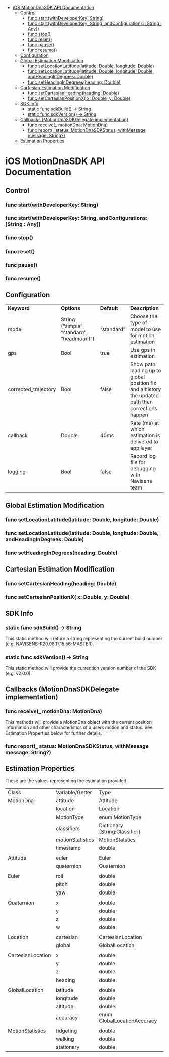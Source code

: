   - [iOS MotionDnaSDK API
    Documentation](#ios-motiondnasdk-api-documentation)
      - [Control](#control)
          - [func start(withDeveloperKey:
            String)](#func-startwithdeveloperkey-string)
          - [func start(withDeveloperKey: String, andConfigurations:
            \[String :
            Any\])](#func-startwithdeveloperkey-string-andconfigurations-string-any)
          - [func stop()](#func-stop)
          - [func reset()](#func-reset)
          - [func pause()](#func-pause)
          - [func resume()](#func-resume)
      - [Configuration](#configuration)
      - [Global Estimation
        Modification](#global-estimation-modification)
          - [func setLocationLatitude(latitude: Double, longitude:
            Double)](#func-setlocationlatitudelatitude-double-longitude-double)
          - [func setLocationLatitude(latitude: Double, longitude:
            Double, andHeadingInDegrees: Double)
            ](#func-setlocationlatitudelatitude-double-longitude-double-andheadingindegrees-double)
          - [func setHeadingInDegrees(heading:
            Double)](#func-setheadingindegreesheading-double)
      - [Cartesian Estimation
        Modification](#cartesian-estimation-modification)
          - [func setCartesianHeading(heading:
            Double)](#func-setcartesianheadingheading-double)
          - [func setCartesianPositionX( x: Double, y:
            Double)](#func-setcartesianpositionx-x-double-y-double)
      - [SDK Info](#sdk-info)
          - [static func sdkBuild() -\>
            String](#static-func-sdkbuild---string)
          - [static func sdkVersion() -\>
            String](#static-func-sdkversion---string)
      - [Callbacks (MotionDnaSDKDelegate
        implementation)](#callbacks-motiondnasdkdelegate-implementation)
          - [func receive(\_ motionDna:
            MotionDna)](#func-receive_-motiondna-motiondna)
          - [func report(\_ status: MotionDnaSDKStatus, withMessage
            message:
            String?)](#func-report_-status-motiondnasdkstatus-withmessage-message-string)
      - [Estimation Properties](#estimation-properties)

# iOS MotionDnaSDK API Documentation

## Control

### func start(withDeveloperKey: String)

### func start(withDeveloperKey: String, andConfigurations: \[String : Any\])

### func stop()

### func reset()

### func pause()

### func resume()

## Configuration

|                       |                                            |             |                                                                                                    |
| --------------------- | ------------------------------------------ | ----------- | -------------------------------------------------------------------------------------------------- |
| **Keyword**           | **Options**                                | **Default** | **Description**                                                                                    |
| model                 | String (“simple”, “standard”, “headmount”) | “standard”  | Choose the type of model to use for motion estimation                                              |
| gps                   | Bool                                       | true        | Use gps in estimation                                                                              |
| corrected\_trajectory | Bool                                       | false       | Show path leading up to global position fix and a history the updated path then corrections happen |
| callback              | Double                                     | 40ms        | Rate (ms) at which estimation is delivered to app layer                                            |
| logging               | Bool                                       | false       | Record log file for debugging with Navisens team                                                   |

## Global Estimation Modification

### func setLocationLatitude(latitude: Double, longitude: Double)

### func setLocationLatitude(latitude: Double, longitude: Double, andHeadingInDegrees: Double) 

### func setHeadingInDegrees(heading: Double)

## Cartesian Estimation Modification

### func setCartesianHeading(heading: Double)

### func setCartesianPositionX( x: Double, y: Double)

## SDK Info

### static func sdkBuild() -\> String

This static method will return a string representing the current build
number (e.g. NAVISENS-R20.08.17.15.56-MASTER).

### static func sdkVersion() -\> String

This static method will provide the currention version number of the SDK
(e.g. v2.0.0).

## Callbacks (MotionDnaSDKDelegate implementation)

### func receive(\_ motionDna: MotionDna)

This methods will provide a MotionDna object with the current position
information and other characteristics of a users motion and status. See
Estimation Properties below for further details.

### func report(\_ status: MotionDnaSDKStatus, withMessage message: String?)

## Estimation Properties

These are the values representing the estimation provided

|                   |                  |                                  |
| ----------------- | ---------------- | -------------------------------- |
| Class             | Variable/Getter  | Type                             |
| MotionDna         | attitude         | Attitude                         |
|                   | location         | Location                         |
|                   | MotionType       | enum MotionType                  |
|                   | classifiers      | Dictionary \[String:Classifier\] |
|                   | motionStatistics | MotionStatstics                  |
|                   | timestamp        | double                           |
|                   |                  |                                  |
| Attitude          | euler            | Euler                            |
|                   | quaternion       | Quaternion                       |
|                   |                  |                                  |
| Euler             | roll             | double                           |
|                   | pitch            | double                           |
|                   | yaw              | double                           |
|                   |                  |                                  |
| Quaternion        | x                | double                           |
|                   | y                | double                           |
|                   | z                | double                           |
|                   | w                | double                           |
|                   |                  |                                  |
| Location          | cartesian        | CartesianLocation                |
|                   | global           | GlobalLocation                   |
|                   |                  |                                  |
| CartesianLocation | x                | double                           |
|                   | y                | double                           |
|                   | z                | double                           |
|                   | heading          | double                           |
|                   |                  |                                  |
| GlobalLocation    | latitude         | double                           |
|                   | longitude        | double                           |
|                   | altitude         | double                           |
|                   | accuracy         | enum GlobalLocationAccuracy      |
|                   |                  |                                  |
| MotionStatistics  | fidgeting        | double                           |
|                   | walking          | double                           |
|                   | stationary       | double                           |
